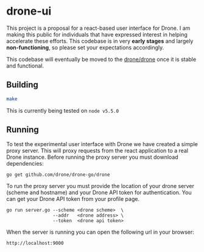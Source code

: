 # drone-ui

This project is a proposal for a react-based user interface for Drone. I am making this public for individuals that have expressed interest in helping accelerate these efforts. This codebase is in very **early stages** and largely **non-functioning**, so please set your expectations accordingly.

This codebase will eventually be moved to the [drone/drone](https://github.com/drone/drone) once it is stable and functional.

## Building

```bash
make
```

This is currently being tested on `node v5.5.0`

## Running

To test the experimental user interface with Drone we have created a simple proxy server. This will proxy requests from the react application to a real Drone instance. Before running the proxy server you must download dependencies:

```
go get github.com/drone/drone-go/drone
```

To run the proxy server you must provide the location of your drone server (scheme and hostname) and your Drone API token for authentication. You can get your Drone API token from your profile page.

```
go run server.go --scheme <drone scheme>  \
                 --addr   <drone address> \
                 --token  <drone api token>
```

When the server is running you can open the following url in your browser:

```
http://localhost:9000
```
